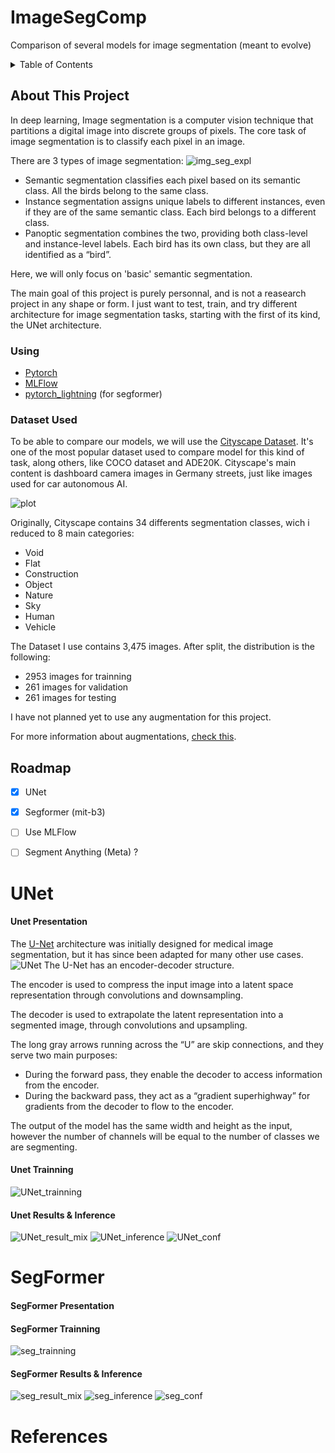 <a id="readme-top"></a>

# ImageSegComp
Comparison of several models for image segmentation (meant to evolve)

<!-- TABLE OF CONTENTS -->
<details>
  <summary>Table of Contents</summary>
  <ol>
    <li>
      <a href="#about-this-project">About This Project</a>
      <ul>
        <li><a href="#using">Using</a></li>
      </ul>
	  <ul>
        <li><a href="#dataset-used">Dataset Used</a></li>
      </ul>
    </li>
    <li><a href="#roadmap">Roadmap</a></li>
	<li><a href="#unet">UNet</a></li>
		<li>
			<a href="#unet-presentation">Unet Presentation</a>
			<ul>
			<li><a href="#unet-trainning">Unet Trainning</a></li>
			</ul>
			<ul>
			<li><a href="#unet-results-&-inference">Unet Results & Inference</a></li>
			</ul>
		</li>
    <li><a href="#contact">Contact</a></li>
    <li><a href="#references">references</a></li>
  </ol>
</details>

<!-- ABOUT THIS PROJECT -->
## About This Project
In deep learning, Image segmentation is a computer vision technique that partitions a digital image into discrete groups of pixels.
The core task of image segmentation is to classify each pixel in an image.

There are 3 types of image segmentation:
![img_seg_expl](./Images/images_segmentations.png)
* Semantic segmentation classifies each pixel based on its semantic class. All the birds belong to the same class.
* Instance segmentation assigns unique labels to different instances, even if they are of the same semantic class. Each bird belongs to a different class.
* Panoptic segmentation combines the two, providing both class-level and instance-level labels. Each bird has its own class, but they are all identified as a “bird”.

Here, we will only focus on 'basic' semantic segmentation.

The main goal of this project is purely personnal, and is not a reasearch project in any shape or form. 
I just want to test, train, and try different architecture for image segmentation tasks, 
starting with the first of its kind, the UNet architecture.

<!-- USING -->
### Using
* [Pytorch](https://pytorch.org/)
* [MLFlow](https://mlflow.org/)
* [pytorch_lightning](https://lightning.ai/docs/pytorch/stable/) (for segformer)



<!-- DATASET USED -->
### Dataset Used
To be able to compare our models, we will use the [Cityscape Dataset](https://www.cityscapes-dataset.com/).
It's one of the most popular dataset used to compare model for this kind of task, along others, like COCO dataset and ADE20K. 
Cityscape's main content is dashboard camera images in Germany streets, just like images used for car autonomous AI.

![plot](./Images/cityscapes_exemple_01.png)



Originally, Cityscape contains 34 differents segmentation classes, wich i reduced to 8 main categories:
* Void
* Flat
* Construction
* Object
* Nature
* Sky
* Human
* Vehicle



The Dataset I use contains 3,475 images. After split, the distribution is the following:
* 2953 images for trainning
* 261 images for validation
* 261 images for testing

I have not planned yet to use any augmentation for this project.

For more information about augmentations, [check this](https://albumentations.ai/docs/introduction/image_augmentation/).



<!-- ROADMAP -->
## Roadmap
- [x] UNet
- [x] Segformer (mit-b3)
- [ ] Use MLFlow
- [ ] Segment Anything (Meta) ?


<!-- UNET -->
# UNet
#### Unet Presentation
The [U-Net](https://arxiv.org/abs/1505.04597) architecture was initially designed for medical image segmentation, but it has since been adapted for many other use cases.
![UNet](./Images/unet.png)
The U-Net has an encoder-decoder structure.

The encoder is used to compress the input image into a latent space representation through convolutions and downsampling.

The decoder is used to extrapolate the latent representation into a segmented image, through convolutions and upsampling.

The long gray arrows running across the “U” are skip connections, and they serve two main purposes:
* During the forward pass, they enable the decoder to access information from the encoder.
* During the backward pass, they act as a “gradient superhighway” for gradients from the decoder to flow to the encoder.

The output of the model has the same width and height as the input, however the number of channels will be equal to the number of classes we are segmenting.

#### Unet Trainning
![UNet_trainning](./Images/unet-trainning.png)


#### Unet Results & Inference
![UNet_result_mix](./Images/unet_result_mix.png)
![UNet_inference](./Images/unet_inference.png)
![UNet_conf](./Images/unet_conf.png)



# SegFormer
#### SegFormer Presentation

#### SegFormer Trainning
![seg_trainning](./Images/seg_trainning.png)


#### SegFormer Results & Inference
![seg_result_mix](./Images/seg_result_mix.png)
![seg_inference](./Images/seg_inference.png)
![seg_conf](./Images/seg_conf.png)

# References